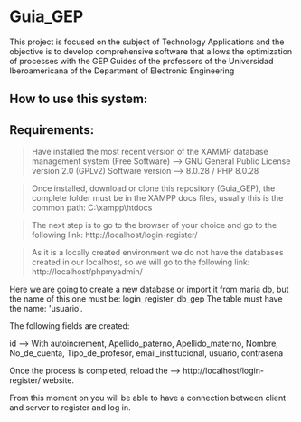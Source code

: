 # Guia_GEP
This project is focused on the subject of Technology Applications and the objective is to develop comprehensive software that allows the optimization of processes with the GEP Guides of the professors of the Universidad Iberoamericana of the Department of Electronic Engineering

How to use this system:
---------------------------------------------------------
Requirements:
---------------------------------------------------------
> Have installed the most recent version of the XAMMP database management system (Free Software) --> GNU General Public License version 2.0 (GPLv2) 
Software version --> 8.0.28 / PHP 8.0.28

>Once installed, download or clone this repository (Guia_GEP), the complete folder must be in the XAMPP docs files, usually this is the common path: C:\xampp\htdocs

>The next step is to go to the browser of your choice and go to the following link: http://localhost/login-register/

>As it is a locally created environment we do not have the databases created in our localhost, so we will go to the following link: http://localhost/phpmyadmin/

Here we are going to create a new database or import it from maria db, but the name of this one must be: login_register_db_gep
The table must have the name: 'usuario'.

The following fields are created: 

id --> With autoincrement,
Apellido_paterno,
Apellido_materno,
Nombre,
No_de_cuenta,
Tipo_de_profesor,
email_institucional,
usuario,
contrasena

Once the process is completed, reload the --> http://localhost/login-register/ website.

From this moment on you will be able to have a connection between client and server to register and log in. 

